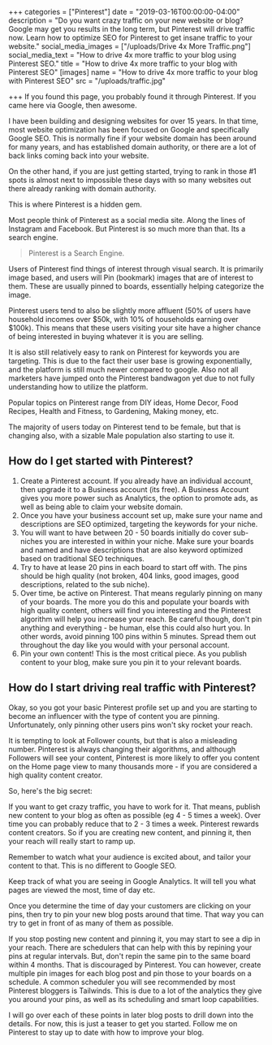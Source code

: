 +++
categories = ["Pinterest"]
date = "2019-03-16T00:00:00-04:00"
description = "Do you want crazy traffic on your new website or blog?  Google may get you results in the long term, but Pinterest will drive traffic now.  Learn how to optimize SEO for Pinterest to get insane traffic to your website."
social_media_images = ["/uploads/Drive 4x More Traffic.png"]
social_media_text = "How to drive 4x more traffic to your blog using Pinterest SEO."
title = "How to drive 4x more traffic to your blog with Pinterest SEO"
[images]
name = "How to drive 4x more traffic to your blog with Pinterest SEO"
src = "/uploads/traffic.jpg"

+++
If you found this page, you probably found it through Pinterest.  If you came here via Google, then awesome.

I have been building and designing websites for over 15 years.  In that time, most website optimization has been focused on Google and specifically Google SEO.  This is normally fine if your website domain has been around for many years, and has established domain authority, or there are a lot of back links coming back into your website.

On the other hand, if you are just getting started, trying to rank in those #1 spots is almost next to impossible these days with so many websites out there already ranking with domain authority.

This is where Pinterest is a hidden gem.

Most people think of Pinterest as a social media site.  Along the lines of Instagram and Facebook.  But Pinterest is so much more than that.  Its a search engine.

> Pinterest is a Search Engine.

Users of Pinterest find things of interest through visual search.  It is primarily image based, and users will Pin (bookmark) images that are of interest to them.  These are usually pinned to boards, essentially helping categorize the image.

Pinterest users tend to also be slightly more affluent (50% of users have household incomes over $50k, with 10% of households earning over $100k).  This means that these users visiting your site have a higher chance of being interested in buying whatever it is you are selling.

It is also still relatively easy to rank on Pinterest for keywords you are targeting.  This is due to the fact their user base is growing exponentially, and the platform is still much newer compared to google.  Also not all marketers have jumped onto the Pinterest bandwagon yet due to not fully understanding how to utilize the platform.

Popular topics on Pinterest range from DIY ideas, Home Decor, Food Recipes, Health and Fitness, to Gardening, Making money, etc.  

The majority of users today on Pinterest tend to be female, but that is changing also, with a sizable Male population also starting to use it.

## How do I get started with Pinterest?

1. Create a Pinterest account.  If you already have an individual account, then upgrade it to a Business account (its free).  A Business Account gives you more power such as Analytics, the option to promote ads, as well as being able to claim your website domain.
2. Once you have your business account set up, make sure your name and descriptions are SEO optimized, targeting the keywords for your niche.
3. You will want to have between 20 - 50 boards initially do cover sub-niches you are interested in within your niche.  Make sure your boards and named and have descriptions that are also keyword optimized based on traditional SEO techniques.
4. Try to have at lease 20 pins in each board to start off with.  The pins should be high quality (not broken, 404 links, good images, good descriptions, related to the sub niche).
5. Over time, be active on Pinterest.  That means regularly pinning on many of your boards.  The more you do this and populate your boards with high quality content, others will find you interesting and the Pinterest algorithm will help you increase your reach.  Be careful though, don't pin anything and everything - be human, else this could also hurt you.  In other words, avoid pinning 100 pins within 5 minutes.  Spread them out throughout the day like you would with your personal account.
6. Pin your own content!  This is the most critical piece.  As you publish content to your blog, make sure you pin it to your relevant boards.  

## How do I start driving real traffic with Pinterest?

Okay, so you got your basic Pinterest profile set up and you are starting to become an influencer with the type of content you are pinning.  Unfortunately, only pinning other users pins won't sky rocket your reach.

It is tempting to look at Follower counts, but that is also a misleading number.  Pinterest is always changing their algorithms, and although Followers will see your content, Pinterest is more likely to offer you content on the Home page view to many thousands more - if you are considered a high quality content creator.

So, here's the big secret:

If you want to get crazy traffic, you have to work for it.  That means, publish new content to your blog as often as possible (eg 4 - 5 times a week).  Over time you can probably reduce that to 2 - 3 times a week.  Pinterest rewards content creators.  So if you are creating new content, and pinning it, then your reach will really start to ramp up.

Remember to watch what your audience is excited about, and tailor your content to that.  This is no different to Google SEO.  

Keep track of what you are seeing in Google Analytics.  It will tell you what pages are viewed the most, time of day etc.

Once you determine the time of day your customers are clicking on your pins, then try to pin your new blog posts around that time.  That way you can try to get in front of as many of them as possible.

If you stop posting new content and pinning it, you may start to see a dip in your reach.  There are schedulers that can help with this by repining your pins at regular intervals.  But, don't repin the same pin to the same board within 4 months.  That is discouraged by Pinterest.  You can however, create multiple pin images for each blog post and pin those to your boards on a schedule.  A common scheduler you will see recommended by most Pinterest bloggers is Tailwinds.  This is due to a lot of the analytics they give you around your pins, as well as its scheduling and smart loop capabilities.

I will go over each of these points in later blog posts to drill down into the details.  For now, this is just a teaser to get you started.  Follow me on Pinterest to stay up to date with how to improve your blog.